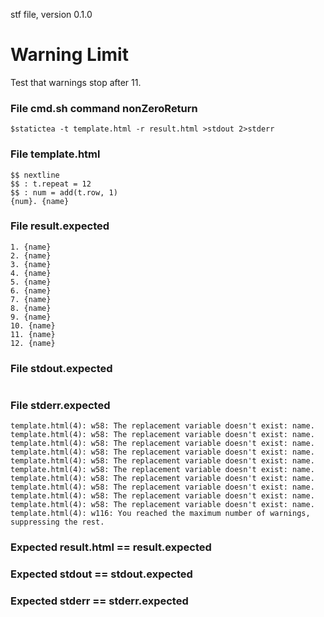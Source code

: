 stf file, version 0.1.0

# Warning Limit

Test that warnings stop after 11.

### File cmd.sh command nonZeroReturn

~~~
$statictea -t template.html -r result.html >stdout 2>stderr
~~~

### File template.html

~~~
$$ nextline
$$ : t.repeat = 12
$$ : num = add(t.row, 1)
{num}. {name}
~~~

### File result.expected

~~~
1. {name}
2. {name}
3. {name}
4. {name}
5. {name}
6. {name}
7. {name}
8. {name}
9. {name}
10. {name}
11. {name}
12. {name}
~~~

### File stdout.expected

~~~
~~~

### File stderr.expected

~~~
template.html(4): w58: The replacement variable doesn't exist: name.
template.html(4): w58: The replacement variable doesn't exist: name.
template.html(4): w58: The replacement variable doesn't exist: name.
template.html(4): w58: The replacement variable doesn't exist: name.
template.html(4): w58: The replacement variable doesn't exist: name.
template.html(4): w58: The replacement variable doesn't exist: name.
template.html(4): w58: The replacement variable doesn't exist: name.
template.html(4): w58: The replacement variable doesn't exist: name.
template.html(4): w58: The replacement variable doesn't exist: name.
template.html(4): w58: The replacement variable doesn't exist: name.
template.html(4): w116: You reached the maximum number of warnings, suppressing the rest.
~~~

### Expected result.html == result.expected
### Expected stdout == stdout.expected
### Expected stderr == stderr.expected

